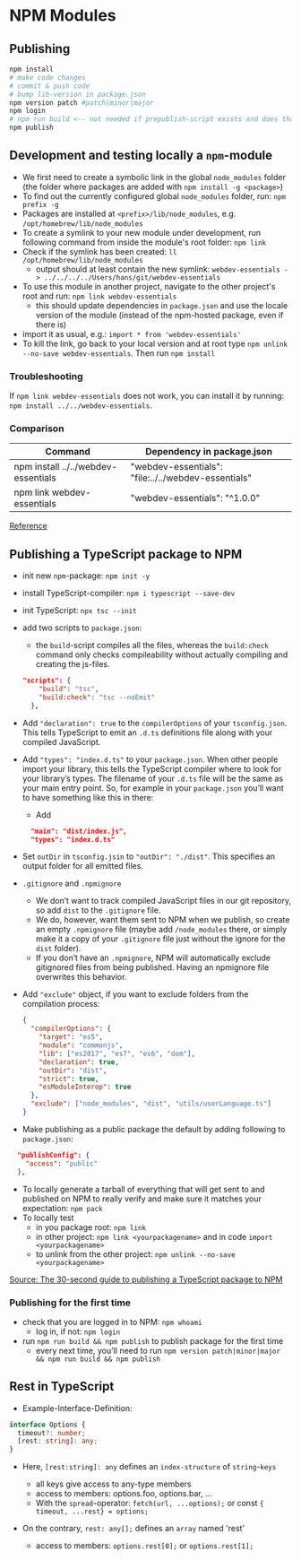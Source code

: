 # NPM Modules

## Publishing

```sh
npm install
# make code changes
# commit & push code
# bump lib-version in package.json
npm version patch #patch|minor|major
npm login
# npm run build <-- not needed if prepublish-script exists and does that
npm publish
```

## Development and testing locally a `npm`-module

- We first need to create a symbolic link in the global `node_modules` folder (the folder where packages are added with `npm install -g <package>`)
- To find out the currently configured global `node_modules` folder, run: `npm prefix -g`
- Packages are installed at `<prefix>/lib/node_modules`, e.g. `/opt/homebrew/lib/node_modules`
- To create a symlink to your new module under development, run following command from inside the module's root folder: `npm link`
- Check if the symlink has been created: `ll /opt/homebrew/lib/node_modules`
  - output should at least contain the new symlink: `webdev-essentials -> ../../../../Users/hans/git/webdev-essentials`
- To use this module in another project, navigate to the other project's root and run: `npm link webdev-essentials`
  - this should update dependencies in `package.json` and use the locale version of the module (instead of the npm-hosted package, even if there is)
- import it as usual, e.g.: `import * from 'webdev-essentials'`
- To kill the link, go back to your local version and at root type `npm unlink --no-save webdev-essentials`. Then run `npm install`

### Troubleshooting

If `npm link webdev-essentials` does not work, you can install it by running: `npm install ../../webdev-essentials`.

### Comparison

| Command                             | Dependency in package.json                          |
| ----------------------------------- | --------------------------------------------------- |
| npm install ../../webdev-essentials | "webdev-essentials": "file:../../webdev-essentials" |
| npm link webdev-essentials          | "webdev-essentials": "^1.0.0"                       |

[Reference](https://benjaminwfox.com/blog/tech/why-isnt-npm-link-working)

## Publishing a TypeScript package to NPM

- init new `npm`-package: `npm init -y`
- install TypeScript-compiler: `npm i typescript --save-dev`
- init TypeScript: `npx tsc --init`
- add two scripts to `package.json`:

  - the `build`-script compiles all the files, whereas the `build:check` command only checks compileability without actually compiling and creating the js-files.

  ```json
  "scripts": {
      "build": "tsc",
      "build:check": "tsc --noEmit"
    },
  ```

- Add `"declaration": true` to the `compilerOptions` of your `tsconfig.json`. This tells TypeScript to emit an `.d.ts` definitions file along with your compiled JavaScript.
- Add `"types": "index.d.ts"` to your `package.json`. When other people import your library, this tells the TypeScript compiler where to look for your library’s types. The filename of your `.d.ts` file will be the same as your main entry point. So, for example in your `package.json` you’ll want to have something like this in there:

  - Add

  ```json
    "main": "dist/index.js",
    "types": "index.d.ts"
  ```

- Set `outDir` in `tsconfig.jsin` to `"outDir": "./dist"`. This specifies an output folder for all emitted files.
- `.gitignore` and `.npmignore`
  - We don’t want to track compiled JavaScript files in our git repository, so add `dist` to the `.gitignore` file.
  - We do, however, want them sent to NPM when we publish, so create an empty `.npmignore` file (maybe add `/node_modules` there, or simply make it a copy of your `.gitignore` file just without the ignore for the `dist` folder).
  - If you don’t have an `.npmignore`, NPM will automatically exclude gitignored files from being published. Having an npmignore file overwrites this behavior.
- Add `"exclude"` object, if you want to exclude folders from the compilation process:

  ```json
  {
    "compilerOptions": {
      "target": "es5",
      "module": "commonjs",
      "lib": ["es2017", "es7", "es6", "dom"],
      "declaration": true,
      "outDir": "dist",
      "strict": true,
      "esModuleInterop": true
    },
    "exclude": ["node_modules", "dist", "utils/userLanguage.ts"]
  }
  ```

- Make publishing as a public package the default by adding following to `package.json`:

```json
  "publishConfig": {
    "access": "public"
  },
```

- To locally generate a tarball of everything that will get sent to and published on NPM to really verify and make sure it matches your expectation: `npm pack`
- To locally test
  - in you package root: `npm link`
  - in other project: `npm link <yourpackagename>` and in code `import <yourpackagename>`
  - to unlink from the other project: `npm unlink --no-save <yourpackagename>`

[Source: The 30-second guide to publishing a TypeScript package to NPM](https://cameronnokes.com/blog/the-30-second-guide-to-publishing-a-typescript-package-to-npm/)

### Publishing for the first time

- check that you are logged in to NPM: `npm whoami`
  - log in, if not: `npm login`
- run `npm run build && npm publish` to publish package for the first time
  - every next time, you'll need to run `npm version patch|minor|major && npm run build && npm publish`

## Rest in TypeScript

- Example-Interface-Definition:

```ts
interface Options {
  timeout?: number;
  [rest: string]: any;
}
```

- Here, `[rest:string]: any` defines an `index-structure` of `string`-`keys`

  - all keys give access to any-type members
  - access to members: options.foo, options.bar, ...
  - With the `spread`-operator: `fetch(url, ...options);` or const `{ timeout, ...rest} = options;`

- On the contrary, `rest: any[];` defines an `array` named 'rest'
  - access to members: `options.rest[0];` or `options.rest[1];`

